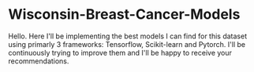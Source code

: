 # Wisconsin-Breast-Cancer-Models
Hello. Here I'll be implementing the best models I can find for this dataset using primarly 3 frameworks: Tensorflow, Scikit-learn and Pytorch. I'll be continuously trying to improve them and I'll be happy to receive your recommendations.
